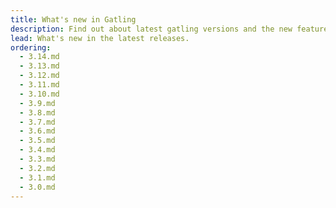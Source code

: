 ```yaml
---
title: What's new in Gatling
description: Find out about latest gatling versions and the new features.
lead: What's new in the latest releases.
ordering:
  - 3.14.md
  - 3.13.md
  - 3.12.md
  - 3.11.md
  - 3.10.md
  - 3.9.md
  - 3.8.md
  - 3.7.md
  - 3.6.md
  - 3.5.md
  - 3.4.md
  - 3.3.md
  - 3.2.md
  - 3.1.md
  - 3.0.md
---
```

